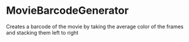 # MovieBarcodeGenerator
Creates a barcode of the movie by taking the average color of the frames and stacking them left to right
